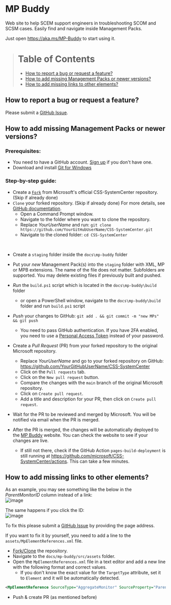 # MP Buddy
Web site to help SCEM support engineers in troubleshooting SCOM and SCSM cases. Easily find and navigate inside Management Packs.

Just open https://aka.ms/MP-Buddy to start using it.

># Table of Contents
>- [How to report a bug or request a feature?](#how-to-report-a-bug-or-request-a-feature)
>- [How to add missing Management Packs or newer versions?](#how-to-add-missing-management-packs-or-newer-versions)
>- [How to add missing links to other elements?](#how-to-add-missing-links-to-other-elements)

## How to report a bug or request a feature?
Please submit a [GitHub Issue](https://github.com/microsoft/CSS-SystemCenter/issues).

## How to add missing Management Packs or newer versions?
### Prerequisites:
- You need to have a GitHub account. [Sign up](https://github.com/) if you don't have one.  
- Download and install [Git for Windows](https://git-scm.com/downloads/win) 

### Step-by-step guide:
- Create a [`Fork`](https://github.com/microsoft/CSS-SystemCenter/fork) from Microsoft's official CSS-SystemCenter repository. (Skip if already done)
- `Clone` your forked repository. (Skip if already done) For more details, see [GitHub documentation](https://docs.github.com/en/get-started/git-basics/about-remote-repositories#cloning-with-https-urls).
	- Open a Command Prompt window.
	- Navigate to the folder where you want to clone the repository.
	- Replace _YourUserName_ and run: `git clone https://github.com/YourGitHubUserName/CSS-SystemCenter.git`
	- Navigate to the cloned folder: `cd CSS-SystemCenter`  
<br/>

- Create a `staging` folder inside the `docs\mp-buddy` folder
- Put your _new_ Management Pack(s) into the `staging` folder with XML, MP or MPB extensions. The name of the file does not matter. Subfolders are supported. 
You may delete existing files if previously built and pushed.

- _Run_ the `build.ps1` script which is located in the `docs\mp-buddy\build` folder
	- or open a PowerShell window, navigate to the `docs\mp-buddy\build` folder and run `build.ps1` script
- _Push_ your changes to GitHub:  ```git add . && git commit -m "new MPs" && git push```
	- You need to pass GitHub authentication. If you have 2FA enabled, you need to use a [Personal Access Token](https://docs.github.com/en/authentication/keeping-your-account-and-data-secure/creating-a-personal-access-token) instead of your password.
- Create a _Pull Request_ (PR) from your forked repository to the original Microsoft repository.  
	- Replace _YourUserName_ and go to your forked repository on GitHub: https://github.com/YourGitHubUserName/CSS-SystemCenter
	- Click on the `Pull requests` tab.
	- Click on the `New pull request` button.
	- Compare the changes with the `main` branch of the original Microsoft repository.
	- Click on `Create pull request`.
	- Add a title and description for your PR, then click on `Create pull request`.
- Wait for the PR to be reviewed and merged by Microsoft. You will be notified via email when the PR is merged.
- After the PR is merged, the changes will be automatically deployed to the [MP Buddy](https://aka.ms/MP-Budd) website. You can check the website to see if your changes are live.
	- If still not there, check if the GitHub Action `pages-build-deployment` is still running at https://github.com/microsoft/CSS-SystemCenter/actions. This can take a few minutes.

## How to add missing links to other elements?
As an example, you may see something like the below in the _ParentMonitorID_ column instead of a link:  
![image](https://github.com/user-attachments/assets/c51f6925-9d75-4a29-ac8c-219c5d5732d2)

The same happens if you click the ID:  
![image](https://github.com/user-attachments/assets/8a08aecc-5840-4164-a6bf-2691e1f76fb9)

To fix this please submit a [GitHub Issue](https://github.com/microsoft/CSS-SystemCenter/issues) by providing the page address.

If you want to fix it by yourself, you need to add a line to the `assets/MpElementReferences.xml` file.

- [Fork/Clone](#how-to-add-missing-management-packs-or-newer-versions) the repository.
- Navigate to the `docs/mp-buddy/src/assets` folder.
- Open the `MpElementReferences.xml` file in a text editor and add a new line with the following format and correct values.
	- If you don't know the exact value for the `TargetType` attribute, set it to `Element` and it will be automatically detected.
```xml
<MpElementReference SourceType="AggregateMonitor" SourceProperty="ParentMonitorID" TargetType="Element" />
```
- Push & create PR (as mentioned before)

